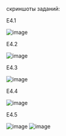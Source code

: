 скриншоты заданий:

E4.1

![image](https://github.com/GennadyIG/HTML-JS/assets/120253513/ef485f02-2eea-497f-91ca-ce1409395f93)

E4.2

![image](https://github.com/GennadyIG/HTML-JS/assets/120253513/f3549c77-d49a-403b-b83f-0269b5d77a2c)

E4.3

![image](https://github.com/GennadyIG/HTML-JS/assets/120253513/445d6268-c515-4b8d-936a-0612f80e676a)

E4.4

![image](https://github.com/GennadyIG/HTML-JS/assets/120253513/0aca5e01-6b97-41cc-8cd2-db15b0faffb6)


E4.5

![image](https://github.com/GennadyIG/HTML-JS/assets/120253513/b3312725-6c5e-4a58-8dcb-989f33d4e805)
![image](https://github.com/GennadyIG/HTML-JS/assets/120253513/6401812f-e9e8-41be-bb08-ce68cf23e50b)

